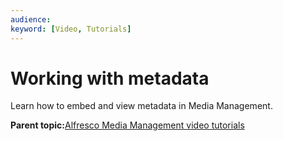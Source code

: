```yaml
---
audience: 
keyword: [Video, Tutorials]
---
```


# Working with metadata

Learn how to embed and view metadata in Media Management.

  

**Parent topic:**[Alfresco Media Management video tutorials](../topics/mm-video-tutorials.md)

